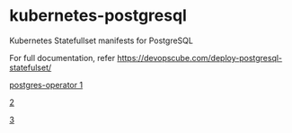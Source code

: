 # kubernetes-postgresql
Kubernetes Statefullset manifests for PostgreSQL

For full documentation, refer https://devopscube.com/deploy-postgresql-statefulset/

[postgres-operator 1](https://github.com/zalando/postgres-operator)

[2](https://github.com/cloudnative-pg/cloudnative-pg)

[3](https://github.com/CrunchyData/postgres-operator/)
